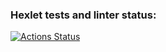 ### Hexlet tests and linter status:
[![Actions Status](https://github.com/helenowl/frontend-project-44/actions/workflows/hexlet-check.yml/badge.svg)](https://github.com/helenowl/frontend-project-44/actions)